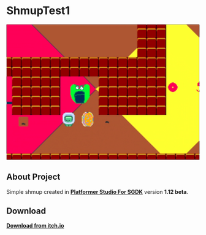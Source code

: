 # ShmupTest1
![Screenshot of the game](https://github.com/bolon667/ShmupTest1/blob/main/gitPics/shmup_test_1_screen_1.jpg)

## About Project
Simple shmup created in **[Platformer Studio For SGDK](https://github.com/bolon667/SGDK_PlatformerStudio)** version **1.12 beta**.

## Download
**[Download from itch.io](https://bolon667.itch.io/shmup-test1)**

